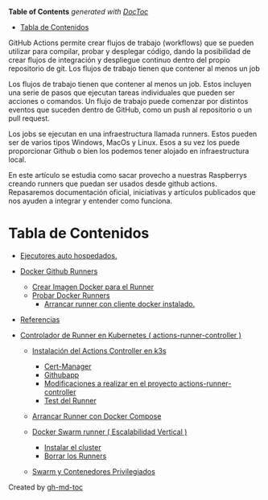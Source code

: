 <!-- START doctoc generated TOC please keep comment here to allow auto update -->
<!-- DON'T EDIT THIS SECTION, INSTEAD RE-RUN doctoc TO UPDATE -->
**Table of Contents**  *generated with [DocToc](https://github.com/thlorenz/doctoc)*

- [Tabla de Contenidos](#tabla-de-contenidos)

<!-- END doctoc generated TOC please keep comment here to allow auto update -->

GitHub Actions permite crear flujos de trabajo (workflows) que se pueden utilizar para compilar, probar y desplegar código, dando la posibilidad de crear flujos de integración y despliegue continuo dentro del propio repositorio de git. Los flujos de trabajo tienen que contener al menos un job

Los flujos de trabajo tienen que contener al menos un job. Estos incluyen una serie de pasos que ejecutan tareas individuales que pueden ser acciones o comandos. Un flujo de trabajo puede comenzar por distintos eventos que suceden dentro de GitHub, como un push al repositorio o un pull request.

Los jobs se ejecutan en una infraestructura llamada runners. Estos pueden ser de varios tipos Windows, MacOs y Linux. Esos a su vez los puede proporcionar Github o bien los podemos tener alojado en infraestructura local.

En este artículo se estudia como sacar provecho a nuestras Raspberrys creando runners que puedan ser usados
desde github actions. Repasaremos documentación oficial, iniciativas y artículos publicados que nos
ayuden a integrar y entender como funciona.



# Tabla de Contenidos
<!--ts-->

   * [Ejecutores auto hospedados.](./doc/00_ejecutores-auto-hospedados.md#ejecutores-auto-hospedados)

   * [Docker Github Runners](./doc/01_docker-runner.md#docker-github-runners)
      * [Crear Imagen Docker para el Runner](./doc/01_docker-runner.md#crear-imagen-docker-para-el-runner)
      * [Probar Docker Runners](./doc/01_docker-runner.md#probar-docker-runners)
         * [Arrancar runner con cliente docker instalado.](./doc/01_docker-runner.md#arrancar-runner-con-cliente-docker-instalado)

   * [Referencias](./doc/99_referencias.md#referencias)

   * [Controlador de Runner en Kubernetes ( actions-runner-controller )](./doc/actions-runner-controller-arm.md#controlador-de-runner-en-kubernetes--actions-runner-controller-)
      * [Instalación del Actions Controller en k3s](./doc/actions-runner-controller-arm.md#instalación-del-actions-controller-en-k3s)
         * [Cert-Manager](./doc/actions-runner-controller-arm.md#cert-manager)
         * [Githubapp](./doc/actions-runner-controller-arm.md#githubapp)
         * [Modificaciones a realizar en el proyecto actions-runner-controller](./doc/actions-runner-controller-arm.md#modificaciones-a-realizar-en-el-proyecto-actions-runner-controller)
         * [Test del Runner](./doc/actions-runner-controller-arm.md#test-del-runner)

      * [Arrancar Runner con Docker Compose](./doc/docker-compose-runner.md#arrancar-runner-con-docker-compose)

      * [Docker Swarm runner ( Escalabilidad Vertical )](./doc/docker-swarm-runners.md#docker-swarm-runner--escalabilidad-vertical-)
         * [Instalar el cluster](./doc/docker-swarm-runners.md#instalar-el-cluster)
         * [Borrar los Runners](./doc/docker-swarm-runners.md#borrar-los-runners)
      * [Swarm y Contenedores Privilegiados](./doc/docker-swarm-runners.md#swarm-y-contenedores-privilegiados)

Created by [gh-md-toc](https://github.com/ekalinin/github-markdown-toc)

<!-- Added by: jmmirand, at: date +%d-%m-%Y-->


<!--te-->
